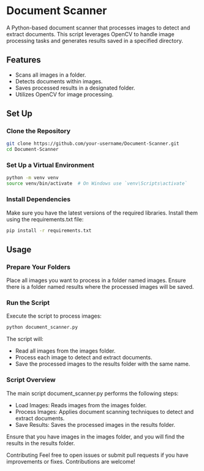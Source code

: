 # Document Scanner
A Python-based document scanner that processes images to detect and extract documents. This script leverages OpenCV to handle image processing tasks and generates results saved in a specified directory.

## Features
- Scans all images in a folder.
- Detects documents within images.
- Saves processed results in a designated folder.
- Utilizes OpenCV for image processing.

## Set Up
### Clone the Repository

```bash
git clone https://github.com/your-username/Document-Scanner.git
cd Document-Scanner
```

### Set Up a Virtual Environment

```bash
python -m venv venv
source venv/bin/activate  # On Windows use `venv\Scripts\activate`
```

### Install Dependencies
Make sure you have the latest versions of the required libraries. Install them using the requirements.txt file:

```bash
pip install -r requirements.txt
```

## Usage
### Prepare Your Folders

Place all images you want to process in a folder named images.
Ensure there is a folder named results where the processed images will be saved.

### Run the Script

Execute the script to process images:

```bash
python document_scanner.py
```

The script will:
 - Read all images from the images folder.
 - Process each image to detect and extract documents.
 - Save the processed images to the results folder with the same name.

### Script Overview
The main script document_scanner.py performs the following steps:

- Load Images: Reads images from the images folder.
- Process Images: Applies document scanning techniques to detect and extract documents.
- Save Results: Saves the processed images in the results folder.

Ensure that you have images in the images folder, and you will find the results in the results folder.

Contributing
Feel free to open issues or submit pull requests if you have improvements or fixes. Contributions are welcome!

